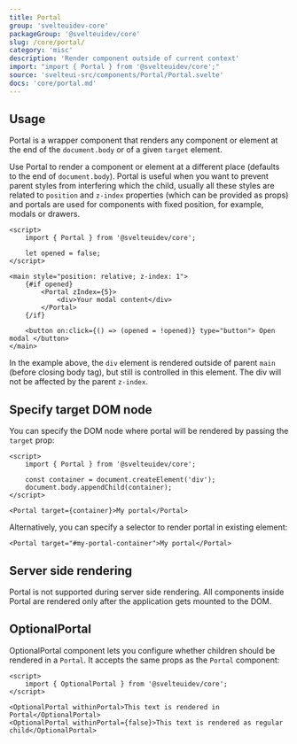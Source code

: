 ```yaml
---
title: Portal
group: 'svelteuidev-core'
packageGroup: '@svelteuidev/core'
slug: /core/portal/
category: 'misc'
description: 'Render component outside of current context'
import: "import { Portal } from '@svelteuidev/core';"
source: 'svelteui-src/components/Portal/Portal.svelte'
docs: 'core/portal.md'
---
```


<script>
    import { Heading } from 'components';
</script>

<Heading />

## Usage

Portal is a wrapper component that renders any component or element at the end of the `document.body` or of a given `target` element.

Use Portal to render a component or element at a different place (defaults to the end of `document.body`). Portal is useful when you want to prevent parent styles from interfering which the child, usually all these styles are related to `position` and `z-index` properties (which can be provided as props) and portals are used for components with fixed position, for example, modals or drawers.

```svelte
<script>
	import { Portal } from '@svelteuidev/core';

	let opened = false;
</script>

<main style="position: relative; z-index: 1">
	{#if opened}
		<Portal zIndex={5}>
			<div>Your modal content</div>
		</Portal>
	{/if}

	<button on:click={() => (opened = !opened)} type="button"> Open modal </button>
</main>
```

In the example above, the `div` element is rendered outside of parent `main` (before closing body tag), but still is controlled in this element. The div will not be affected by the parent `z-index`.

## Specify target DOM node

You can specify the DOM node where portal will be rendered by passing the `target` prop:

```svelte
<script>
	import { Portal } from '@svelteuidev/core';

	const container = document.createElement('div');
	document.body.appendChild(container);
</script>

<Portal target={container}>My portal</Portal>
```

Alternatively, you can specify a selector to render portal in existing element:

```svelte
<Portal target="#my-portal-container">My portal</Portal>
```

## Server side rendering

Portal is not supported during server side rendering. All components inside Portal are rendered only after the application gets mounted to the DOM.

## OptionalPortal

OptionalPortal component lets you configure whether children should be rendered in a `Portal`. It accepts the same props as the `Portal` component:

```svelte
<script>
	import { OptionalPortal } from '@svelteuidev/core';
</script>

<OptionalPortal withinPortal>This text is rendered in Portal</OptionalPortal>
<OptionalPortal withinPortal={false}>This text is rendered as regular child</OptionalPortal>
```
